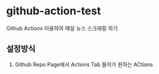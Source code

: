 # github-action-test
Github Actions 이용하여 매일 뉴스 스크래핑 하기

## 설정방식
1. Github Repo Page에서 Actions Tab 들어가 원하는 ACtions
